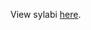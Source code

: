 View sylabi [here](https://github.com/Product-College-Courses/Core/blob/master/Term%203%20-%20Teamwork/README.md).
